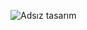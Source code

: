 ![Adsız tasarım](https://user-images.githubusercontent.com/98089962/206517009-f1f8f89a-1614-4e80-b520-2aaa03cca10f.png)

